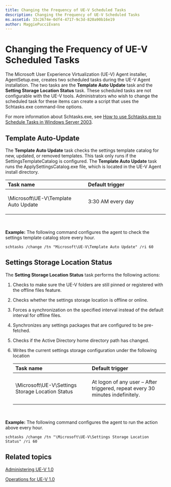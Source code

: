 ```yaml
---
title: Changing the Frequency of UE-V Scheduled Tasks
description: Changing the Frequency of UE-V Scheduled Tasks
ms.assetid: 33c2674e-0df4-4717-9c3d-820a90b16e19
author: MaggiePucciEvans
---
```


# Changing the Frequency of UE-V Scheduled Tasks


The Microsoft User Experience Virtualization (UE-V) Agent installer, AgentSetup.exe, creates two scheduled tasks during the UE-V Agent installation. The two tasks are the **Template Auto Update** task and the **Setting Storage Location Status** task. These scheduled tasks are not configurable with the UE-V tools. Administrators who wish to change the scheduled task for these items can create a script that uses the Schtasks.exe command-line options.

For more information about Schtasks.exe, see [How to use Schtasks,exe to Schedule Tasks in Windows Server 2003](http://go.microsoft.com/fwlink/?LinkID=264854).

## Template Auto-Update


The **Template Auto Update** task checks the settings template catalog for new, updated, or removed templates. This task only runs if the SettingsTemplateCatalog is configured. The **Template Auto Update** task runs the ApplySettingsCatalog.exe file, which is located in the UE-V Agent install directory.

<table>
<colgroup>
<col width="50%" />
<col width="50%" />
</colgroup>
<thead>
<tr class="header">
<th align="left">Task name</th>
<th align="left">Default trigger</th>
</tr>
</thead>
<tbody>
<tr class="odd">
<td align="left"><p>\Microsoft\UE-V\Template Auto Update</p></td>
<td align="left"><p>3:30 AM every day</p></td>
</tr>
</tbody>
</table>

 

**Example:** The following command configures the agent to check the settings template catalog store every hour.

``` syntax
schtasks /change /tn "Microsoft\UE-V\Template Auto Update" /ri 60
```

## Settings Storage Location Status


The **Setting Storage Location Status** task performs the following actions:

1.  Checks to make sure the UE-V folders are still pinned or registered with the offline files feature.

2.  Checks whether the settings storage location is offline or online.

3.  Forces a synchronization on the specified interval instead of the default interval for offline files.

4.  Synchronizes any settings packages that are configured to be pre-fetched.

5.  Checks if the Active Directory home directory path has changed.

6.  Writes the current settings storage configuration under the following location

    <table>
    <colgroup>
    <col width="50%" />
    <col width="50%" />
    </colgroup>
    <thead>
    <tr class="header">
    <th align="left">Task name</th>
    <th align="left">Default trigger</th>
    </tr>
    </thead>
    <tbody>
    <tr class="odd">
    <td align="left"><p>\Microsoft\UE-V\Settings Storage Location Status</p></td>
    <td align="left"><p>At logon of any user – After triggered, repeat every 30 minutes indefinitely.</p></td>
    </tr>
    </tbody>
    </table>

     

**Example:** The following command configures the agent to run the action above every hour.

``` syntax
schtasks /change /tn "\Microsoft\UE-V\Settings Storage Location Status" /ri 60
```

## Related topics


[Administering UE-V 1.0](administering-ue-v-10.md)

[Operations for UE-V 1.0](operations-for-ue-v-10.md)

 

 





